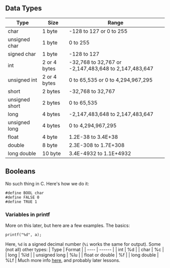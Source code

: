 ## Data Types
| Type | Size | Range |
| ---- | ---- | ----- |
| char | 1 byte | -128 to 127 or 0 to 255 |
| unsigned char | 1 byte | 0 to 255 |
| signed char | 1 byte | -128 to 127 |
| int | 2 or 4 bytes | -32,768 to 32,767 or -2,147,483,648 to 2,147,483,647 |
| unsigned int | 2 or 4 bytes | 0 to 65,535 or 0 to 4,294,967,295 |
| short | 2 bytes | -32,768 to 32,767 |
| unsigned short | 2 bytes | 0 to 65,535 |
| long |4 bytes | -2,147,483,648 to 2,147,483,647 |
| unsigned long | 4 bytes | 0 to 4,294,967,295 |
| float | 4 byte | 1.2E-38 to 3.4E+38 | 6 decimal places |
| double | 8 byte | 2.3E-308 to 1.7E+308 | 15 decimal places |
| long double | 10 byte | 3.4E-4932 to 1.1E+4932 | 19 decimal places |
## Booleans
No such thing in C. Here's how we do it:
```
#define BOOL char
#define FALSE 0
#define TRUE 1
```

### Variables in printf
More on this later, but here are a few examples. The basics:
```
printf("%d", a);
```
Here, `%d` is a signed decimal number (`%i` works the same for output).
Some (not all) other types:
| Type | Format |
| ---- | ------ |
| int | %d |
| char | %c |
| long | %ld |
| unsigned long | %lu |
| float or double | %f |
| long double | %Lf |
Much more info [here](https://en.wikipedia.org/wiki/Printf_format_string), and probably later lessons.